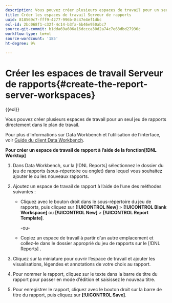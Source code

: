 ```yaml
---
description: Vous pouvez créer plusieurs espaces de travail pour un seul jeu de rapports directement dans le plan de travail.
title: Créer les espaces de travail Serveur de rapports
uuid: 818569c7-fff9-4277-996b-8c47e4ef1dbc
exl-id: 2bc068f1-c32f-4c14-b3fa-6b46e950abc7
source-git-commit: b1dda69a606a16dccca30d2a74c7e63dbd27936c
workflow-type: tm+mt
source-wordcount: '185'
ht-degree: 9%

---
```


# Créer les espaces de travail Serveur de rapports{#create-the-report-server-workspaces}

{{eol}}

Vous pouvez créer plusieurs espaces de travail pour un seul jeu de rapports directement dans le plan de travail.

Pour plus d’informations sur Data Workbench et l’utilisation de l’interface, voir [Guide du client Data Workbench](https://experienceleague.adobe.com/docs/data-workbench/using/client/t-open-ins.html?lang=fr).

**Pour créer un espace de travail de rapport à l’aide de la fonction[!DNL Worktop]**

1. Dans Data Workbench, sur la [!DNL Reports] sélectionnez le dossier du jeu de rapports (sous-répertoire ou onglet) dans lequel vous souhaitez ajouter le ou les nouveaux rapports.
1. Ajoutez un espace de travail de rapport à l’aide de l’une des méthodes suivantes :

   * Cliquez avec le bouton droit dans le sous-répertoire du jeu de rapports, puis cliquez sur **[!UICONTROL New]** > **[!UICONTROL Blank Workspace]** ou **[!UICONTROL New]** > **[!UICONTROL Report Template]**.

      -ou-

   * Copiez un espace de travail à partir d’un autre emplacement et collez-le dans le dossier approprié du jeu de rapports sur le [!DNL Reports] .

1. Cliquez sur la miniature pour ouvrir l’espace de travail et ajouter les visualisations, légendes et annotations de votre choix au rapport.
1. Pour nommer le rapport, cliquez sur le texte dans la barre de titre du rapport pour passer en mode d’édition et saisissez le nouveau titre.
1. Pour enregistrer le rapport, cliquez avec le bouton droit sur la barre de titre du rapport, puis cliquez sur **[!UICONTROL Save]**.
